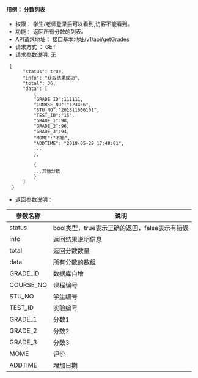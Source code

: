 #### 用例： 分数列表
- 权限： 学生/老师登录后可以看到,访客不能看到。
- 功能： 返回所有分数的列表。
- API请求地址： 接口基本地址/v1/api/getGrades
- 请求方式 ： GET
- 请求参数说明: 无
```
 {
      "status": true,
      "info": "获取结果成功",
      "total": 36,
      "data": [
          {
          "GRADE_ID":111111,
          "COURSE_NO":"123456",
          "STU_NO":"201511606101",
          "TEST_ID":"15",
          "GRADE_1":98,
          "GRADE_2":96,
          "GRADE_3":94,
          "MOME":"不错",
          "ADDTIME": "2018-05-29 17:48:01",
          ...
          },
          
          {
          ...其他分数
          }
      ]
  }

```
- 返回参数说明：

参数名称	| 说明
---|---
status | bool类型，true表示正确的返回，false表示有错误
info | 返回结果说明信息
total |返回分数数量
data | 所有分数的数组
GRADE_ID | 	数据库自增
COURSE_NO |课程编号
STU_NO |学生编号
TEST_ID |实验编号
GRADE_1| 分数1
GRADE_2| 分数2
GRADE_3| 分数3
MOME|评价
ADDTIME | 增加日期


